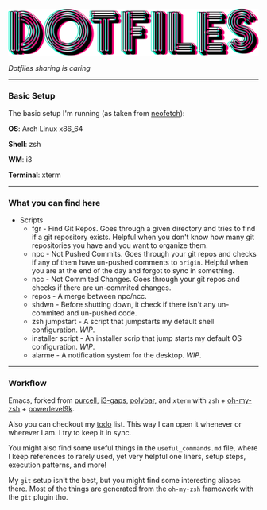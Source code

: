 ![dotfiles](readme/dotfiles.png)

*Dotfiles sharing is caring*

---

### Basic Setup

The basic setup I'm running (as taken from [neofetch](https://github.com/dylanaraps/neofetch)):

**OS**: Arch Linux x86_64

**Shell**: zsh

**WM**: i3

**Terminal**: xterm

---

### What you can find here

* Scripts
  * fgr - Find Git Repos. Goes through a given directory and tries to find if a git repository exists. Helpful when you don't know how many git repositories you have and you want to organize them.
  * npc - Not Pushed Commits. Goes through your git repos and checks if any of them have un-pushed comments to `origin`. Helpful when you are at the end of the day and forgot to sync in something.
  * ncc - Not Commited Changes. Goes through your git repos and checks if there are un-commited changes.
  * repos - A merge between npc/ncc.
  * shdwn - Before shutting down, it check if there isn't any un-commited and un-pushed code.
  * zsh jumpstart - A script that jumpstarts my default shell configuration. *WIP*.
  * installer script - An installer scrip that jump starts my default OS configuration. *WIP*.
  * alarme - A notification system for the desktop. *WIP*.

---

### Workflow

Emacs, forked from [purcell](https://github.com/purcell/emacs.d), [i3-gaps](https://github.com/Airblader/i3), [polybar](https://github.com/jaagr/polybar), and `xterm` with `zsh` + [oh-my-zsh](https://github.com/robbyrussell/oh-my-zsh) + [powerlevel9k](https://github.com/bhilburn/powerlevel9k).

Also you can checkout my [todo](http://htmlpreview.github.io/?https://github.com/Anarcroth/dotfiles/blob/master/todo.html) list. This way I can open it whenever or wherever I am. I try to keep it in sync.

You might also find some useful things in the `useful_commands.md` file, where I keep references to rarely used, yet very helpful one liners, setup steps, execution patterns, and more!

My `git` setup isn't the best, but you might find some interesting aliases there. Most of the things are generated from the `oh-my-zsh` framework with the `git` plugin tho.
